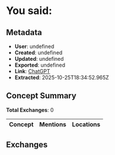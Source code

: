 # **You said:**

## Metadata

- **User**: undefined
- **Created**: undefined
- **Updated**: undefined
- **Exported**: undefined
- **Link**: [ChatGPT](undefined)
- **Extracted**: 2025-10-25T18:34:52.965Z

## Concept Summary

**Total Exchanges**: 0

| Concept | Mentions | Locations |
|---------|----------|----------|

## Exchanges

